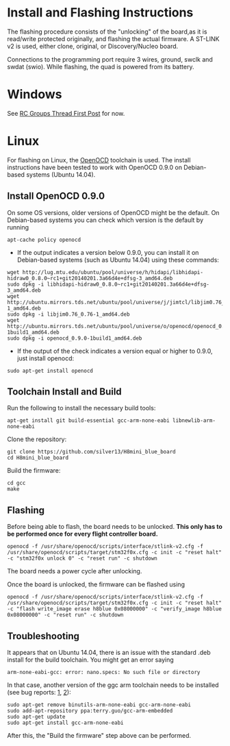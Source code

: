 # Install and Flashing Instructions
The flashing procedure consists of the "unlocking" of the board,as it is read/write protected originally, and flashing the actual firmware. A ST-LINK v2 is used, either clone, original, or Discovery/Nucleo board.

Connections to the programming port require 3 wires, ground, swclk and swdat (swio). While flashing, the quad is powered from its battery.

# Windows

See [RC Groups Thread First Post](http://www.rcgroups.com/forums/showthread.php?t=2634611) for now.

# Linux

For flashing on Linux, the [OpenOCD](http://openocd.org/) toolchain is used. The install instructions have been tested to work with OpenOCD 0.9.0 on Debian-based systems (Ubuntu 14.04).

## Install OpenOCD 0.9.0

On some OS versions, older versions of OpenOCD might be the default. On Debian-based systems you can check which version is the default by running
```
apt-cache policy openocd
```
* If the output indicates a version below 0.9.0, you can install it on Debian-based systems (such as Ubuntu 14.04) using these commands:
```
wget http://lug.mtu.edu/ubuntu/pool/universe/h/hidapi/libhidapi-hidraw0_0.8.0~rc1+git20140201.3a66d4e+dfsg-3_amd64.deb
sudo dpkg -i libhidapi-hidraw0_0.8.0~rc1+git20140201.3a66d4e+dfsg-3_amd64.deb
wget http://ubuntu.mirrors.tds.net/ubuntu/pool/universe/j/jimtcl/libjim0.76_0.76-1_amd64.deb
sudo dpkg -i libjim0.76_0.76-1_amd64.deb
wget http://ubuntu.mirrors.tds.net/ubuntu/pool/universe/o/openocd/openocd_0.9.0-1build1_amd64.deb
sudo dpkg -i openocd_0.9.0-1build1_amd64.deb
```
* If the output of the check indicates a version equal or higher to 0.9.0, just install openocd:
```
sudo apt-get install openocd
```

## Toolchain Install and Build

Run the following to install the necessary build tools:
```
apt-get install git build-essential gcc-arm-none-eabi libnewlib-arm-none-eabi
```
Clone the repository:
```
git clone https://github.com/silver13/H8mini_blue_board
cd H8mini_blue_board
```
Build the firmware:
```
cd gcc
make
```

## Flashing

Before being able to flash, the board needs to be unlocked. **This only has to be performed once for every flight controller board.** 
```
openocd -f /usr/share/openocd/scripts/interface/stlink-v2.cfg -f /usr/share/openocd/scripts/target/stm32f0x.cfg -c init -c "reset halt" -c "stm32f0x unlock 0" -c "reset run" -c shutdown
```

The board needs a power cycle after unlocking.

Once the board is unlocked, the firmware can be flashed using
```
openocd -f /usr/share/openocd/scripts/interface/stlink-v2.cfg -f /usr/share/openocd/scripts/target/stm32f0x.cfg -c init -c "reset halt" -c "flash write_image erase h8blue 0x08000000" -c "verify_image h8blue 0x08000000" -c "reset run" -c shutdown
```

## Troubleshooting

It appears that on Ubuntu 14.04, there is an issue with the standard .deb install for the build toolchain. You might get an error saying
```
arm-none-eabi-gcc: error: nano.specs: No such file or directory
```
In that case, another version of the ggc arm toolchain needs to be installed (see bug reports: [1](https://bugs.launchpad.net/gcc-arm-embedded/+bug/1309060), [2](https://bugs.launchpad.net/gcc-arm-embedded/+bug/1309060)):
```
sudo apt-get remove binutils-arm-none-eabi gcc-arm-none-eabi
sudo add-apt-repository ppa:terry.guo/gcc-arm-embedded
sudo apt-get update
sudo apt-get install gcc-arm-none-eabi 
```
After this, the "Build the firmware" step above can be performed.

